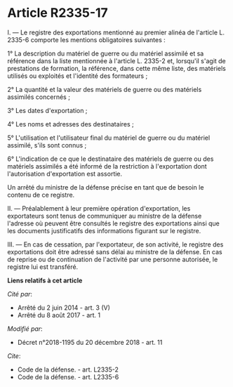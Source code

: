 # Article R2335-17

I. ― Le registre des exportations mentionné au premier alinéa de l'article L. 2335-6 comporte les mentions obligatoires
suivantes :

1° La description du matériel de guerre ou du matériel assimilé et sa référence dans la liste mentionnée à l'article L.
2335-2 et, lorsqu'il s'agit de prestations de formation, la référence, dans cette même liste, des matériels utilisés ou
exploités et l'identité des formateurs ;

2° La quantité et la valeur des matériels de guerre ou des matériels assimilés concernés ;

3° Les dates d'exportation ;

4° Les noms et adresses des destinataires ;

5° L'utilisation et l'utilisateur final du matériel de guerre ou du matériel assimilé, s'ils sont connus ;

6° L'indication de ce que le destinataire des matériels de guerre ou des matériels assimilés a été informé de la restriction
à l'exportation dont l'autorisation d'exportation est assortie.

Un arrêté du ministre de la défense précise en tant que de besoin le contenu de ce registre.

II. ― Préalablement à leur première opération d'exportation, les exportateurs sont tenus de communiquer au ministre de la
défense l'adresse où peuvent être consultés le registre des exportations ainsi que les documents justificatifs des
informations figurant sur le registre.

III. ― En cas de cessation, par l'exportateur, de son activité, le registre des exportations doit être adressé sans délai au
ministre de la défense. En cas de reprise ou de continuation de l'activité par une personne autorisée, le registre lui est
transféré.

**Liens relatifs à cet article**

_Cité par_:

  - Arrêté du 2 juin 2014 - art. 3 (V)
  - Arrêté du 8 août 2017 - art. 1

_Modifié par_:

  - Décret n°2018-1195 du 20 décembre 2018 - art. 11

_Cite_:

  - Code de la défense. - art. L2335-2
  - Code de la défense. - art. L2335-6
